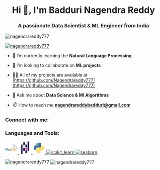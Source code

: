 <h1 align="center">Hi 👋, I'm Badduri Nagendra Reddy</h1>
<h3 align="center">A passionate Data Scientist & ML Engineer from India</h3>

<p align="left"> <img src="https://komarev.com/ghpvc/?username=nagendrareddy777&label=Profile%20views&color=0e75b6&style=flat" alt="nagendrareddy777" /> </p>

<p align="left"> <a href="https://github.com/ryo-ma/github-profile-trophy"><img src="https://github-profile-trophy.vercel.app/?username=nagendrareddy777" alt="nagendrareddy777" /></a> </p>

- 🔭 I’m currently learning the **Natural Language Processing**

- 👯 I’m looking to collaborate on **ML projects**

- 👨‍💻 All of my projects are available at [https://github.com/Nagendrareddy777](https://github.com/Nagendrareddy777)

- 💬 Ask me about **Data Science & Ml Algorithms**

- 📫 How to reach me **nagendrareddybadduri@gmail.com**

<h3 align="left">Connect with me:</h3>
<p align="left">
</p>

<h3 align="left">Languages and Tools:</h3>
<p align="left"> <a href="https://www.mysql.com/" target="_blank" rel="noreferrer"> <img src="https://raw.githubusercontent.com/devicons/devicon/master/icons/mysql/mysql-original-wordmark.svg" alt="mysql" width="40" height="40"/> </a> <a href="https://pandas.pydata.org/" target="_blank" rel="noreferrer"> <img src="https://raw.githubusercontent.com/devicons/devicon/2ae2a900d2f041da66e950e4d48052658d850630/icons/pandas/pandas-original.svg" alt="pandas" width="40" height="40"/> </a> <a href="https://www.python.org" target="_blank" rel="noreferrer"> <img src="https://raw.githubusercontent.com/devicons/devicon/master/icons/python/python-original.svg" alt="python" width="40" height="40"/> </a> <a href="https://scikit-learn.org/" target="_blank" rel="noreferrer"> <img src="https://upload.wikimedia.org/wikipedia/commons/0/05/Scikit_learn_logo_small.svg" alt="scikit_learn" width="40" height="40"/> </a> <a href="https://seaborn.pydata.org/" target="_blank" rel="noreferrer"> <img src="https://seaborn.pydata.org/_images/logo-mark-lightbg.svg" alt="seaborn" width="40" height="40"/> </a> </p>

<p><img align="left" src="https://github-readme-stats.vercel.app/api/top-langs?username=nagendrareddy777&show_icons=true&locale=en&layout=compact" alt="nagendrareddy777" /></p>

<p>&nbsp;<img align="center" src="https://github-readme-stats.vercel.app/api?username=nagendrareddy777&show_icons=true&locale=en" alt="nagendrareddy777" /></p>
